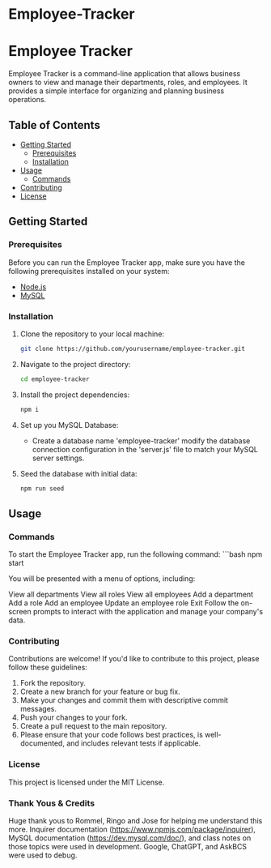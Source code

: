 # Employee-Tracker

# Employee Tracker

Employee Tracker is a command-line application that allows business owners to view and manage their departments, roles, and employees. It provides a simple interface for organizing and planning business operations.

## Table of Contents

- [Getting Started](#getting-started)
  - [Prerequisites](#prerequisites)
  - [Installation](#installation)
- [Usage](#usage)
  - [Commands](#commands)
- [Contributing](#contributing)
- [License](#license)

## Getting Started

### Prerequisites

Before you can run the Employee Tracker app, make sure you have the following prerequisites installed on your system:

- [Node.js](https://nodejs.org/)
- [MySQL](https://www.mysql.com/)

### Installation

1. Clone the repository to your local machine:

   ```bash
   git clone https://github.com/yourusername/employee-tracker.git

2. Navigate to the project directory:

    ```bash
    cd employee-tracker

3. Install the project dependencies:
    ```bash
    npm i

4. Set up you MySQL Database:
    - Create a database name 'employee-tracker'
    modify the database connection configuration in the 'server.js' file to match your MySQL server settings.

5. Seed the database with initial data:

    ```bash
    npm run seed

## Usage

### Commands
To start the Employee Tracker app, run the following command:
    ```bash
    npm start

You will be presented with a menu of options, including:

View all departments
View all roles
View all employees
Add a department
Add a role
Add an employee
Update an employee role
Exit
Follow the on-screen prompts to interact with the application and manage your company's data.

### Contributing 
Contributions are welcome! If you'd like to contribute to this project, please follow these guidelines:

1. Fork the repository.
2. Create a new branch for your feature or bug fix.
3. Make your changes and commit them with descriptive commit messages.
4. Push your changes to your fork.
5. Create a pull request to the main repository.
6. Please ensure that your code follows best practices, is well-documented, and includes relevant tests if applicable.

### License
This project is licensed under the MIT License.

### Thank Yous & Credits
Huge thank yous to Rommel, Ringo and Jose for helping me understand this more. Inquirer documentation (https://www.npmjs.com/package/inquirer), MySQL documentation (https://dev.mysql.com/doc/), and class notes on those topics were used in development. Google, ChatGPT, and AskBCS were used to debug.